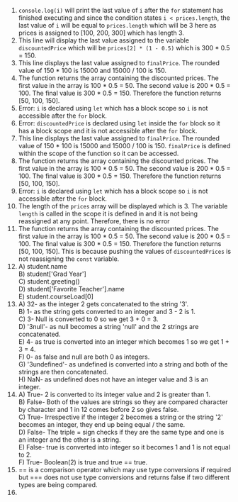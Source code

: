 1. `console.log(i)` will print the last value of `i` after the `for` statement has finished executing and since the condition states `i < prices.length`, the last value of `i` will be equal to `prices.length` which will be 3 here as prices is assigned to [100, 200, 300] which has length 3.
2. This line will display the last value assigned to the variable `discountedPrice` which will be `prices[2] * (1 - 0.5)` which is 300 * 0.5 = 150.
3. This line displays the last value assigned to `finalPrice`. The rounded value of 150 * 100 is 15000 and 15000 / 100 is 150.
4. The function returns the array containing the discounted prices. The first value in the array is 100 * 0.5 = 50. The second value is 200 * 0.5 = 100. The final value is 300 * 0.5 = 150. Therefore the function returns [50, 100, 150].
5. Error: `i` is declared using `let` which has a block scope so `i` is not accessible after the `for` block.
6. Error: `discountedPrice` is declared using `let` inside the `for` block so it has a block scope and it is not accessible after the `for` block.
7. This line displays the last value assigned to `finalPrice`. The rounded value of 150 * 100 is 15000 and 15000 / 100 is 150. `finalPrice` is defined within the scope of the function so it can be accessed.
8. The function returns the array containing the discounted prices. The first value in the array is 100 * 0.5 = 50. The second value is 200 * 0.5 = 100. The final value is 300 * 0.5 = 150. Therefore the function returns [50, 100, 150].
9. Error: `i` is declared using `let` which has a block scope so `i` is not accessible after the `for` block.
10. The length of the `prices` array will be displayed which is 3. The variable `length` is called in the scope it is defined in and it is not being reassigned at any point. Therefore, there is no error
11. The function returns the array containing the discounted prices. The first value in the array is 100 * 0.5 = 50. The second value is 200 * 0.5 = 100. The final value is 300 * 0.5 = 150. Therefore the function returns [50, 100, 150]. This is because pushing the values of `discountedPrices` is not reassigning the `const` variable.
12.  A) student.name <br>
     B) student['Grad Year'] <br> 
     C) student.greeting() <br> 
     D) student['Favorite Teacher'].name <br> 
     E) student.courseLoad[0] <br> 
13.  A) 32- as the integer 2 gets concatenated to the string '3'. <br>
     B) 1- as the string gets converted to an integer and 3 - 2 is 1. <br> 
     C) 3- Null is converted to 0 so we get 3 + 0 = 3. <br> 
     D) '3null'- as null becomes a string 'null' and the 2 strings are concatenated. <br> 
     E) 4- as true is converted into an integer which becomes 1 so we get 1 + 3 = 4. <br> 
     F) 0- as false and null are both 0 as integers. <br>
     G) '3undefined'- as undefined is converted into a string and both of the strings are then concatenated. <br>
     H) NaN- as undefined does not have an integer value and 3 is an integer. <br>
14.  A) True- 2 is converted to its integer value and 2 is greater than 1. <br>
     B) False- Both of the values are strings so they are compared character by character and 1 in 12 comes before 2 so gives false. <br> 
     C) True- Irrespective if the integer 2 becomes a string or the string '2' becomes an integer, they end up being equal / the same. <br> 
     D) False- The triple = sign checks if they are the same type and one is an integer and the other is a string. <br> 
     E) False- true is converted into integer so it becomes 1 and 1 is not equal to 2. <br> 
     F) True- Boolean(2) is true and true == true. <br>
15. == is a comparison operator which may use type conversions if required but === does not use type conversions and returns false if two different types are being compared.
16. 
